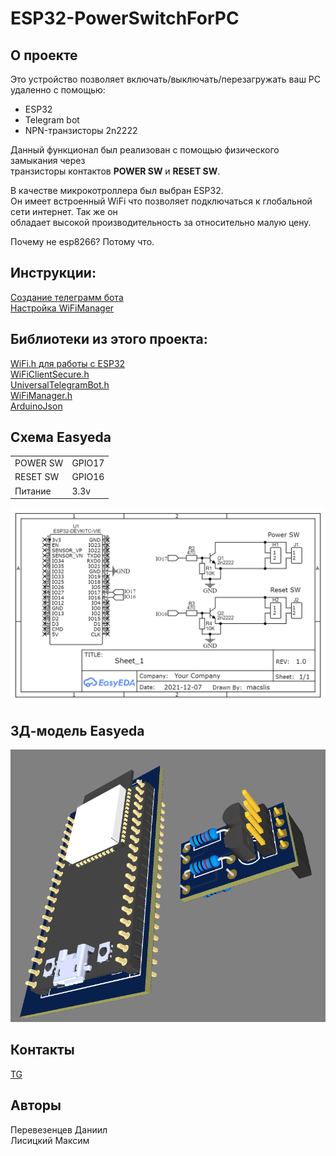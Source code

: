 # ESP32-PowerSwitchForPC

## О проекте</br>
Это устройство позволяет включать/выключать/перезагружать ваш PC удаленно с помощью:
- ESP32
- Telegram bot
- NPN-транзисторы 2n2222

Данный функционал был реализован с помощью физического замыкания через</br>транзисторы контактов  **POWER SW** и **RESET SW**.

В качестве микрокотроллера был выбран ESP32.</br>
 Он имеет встроенный WiFi что позволяет подключаться к глобальной сети интернет. Так же он</br> обладает высокой производительность за относительно малую цену.

 Почему не esp8266? Потому что.

 ## Инструкции:</br>
 [Создание телеграмм бота](https://github.com/Daniil-Perevezentsev/ESP32-PowerSwitchForPC/blob/main/src/doc/creating%20telegram%20bot.md)</br>
 [Настройкa WiFiManager](https://github.com/Daniil-Perevezentsev/ESP32-PowerSwitchForPC/blob/main/src/doc/esp32%20wifi%20connection%20setup.md)

 ## Библиотеки из этого проекта:</br>
[WiFi.h для работы c ESP32](https://github.com/espressif/arduino-esp32)</br>
[WiFiClientSecure.h](https://github.com/espressif/arduino-esp32)</br>
[UniversalTelegramBot.h](https://github.com/witnessmenow/Universal-Arduino-Telegram-Bot)</br>
[WiFiManager.h](https://github.com/tzapu/WiFiManager)</br>
[ArduinoJson](https://github.com/bblanchon/ArduinoJson)</br>

 ## Схема Easyeda

|   |  |
| ------------- | ------------- |
| POWER SW  | GPIO17  |
| RESET SW  | GPIO16  |
| Питание  | 3.3v |

![](https://github.com/Daniil-Perevezentsev/ESP32-PowerSwitchForPC/blob/main/src/doc/picture/Schematic.png?raw=true)

## 3Д-модель Easyeda
![](https://github.com/Daniil-Perevezentsev/ESP32-PowerSwitchForPC/blob/main/src/doc/picture/3D-model.PNG?raw=true)

## Контакты
[TG](https://t.me/Rondo4R)

## Авторы
Перевезенцев Даниил </br>
Лисицкий Максим